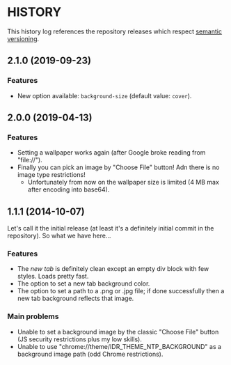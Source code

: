 # HISTORY

This history log references the repository releases which respect [semantic versioning](https://semver.org/).

## 2.1.0 (2019-09-23)

### Features

- New option available: `background-size` (default value: `cover`). 

## 2.0.0 (2019-04-13)

### Features

- Setting a wallpaper works again (after Google broke reading from "file://").
- Finally you can pick an image by "Choose File" button! Adn there is no image type restrictions!
    - Unfortunately from now on the wallpaper size is limited (4 MB max after encoding into base64).

## 1.1.1 (2014-10-07)

Let's call it the initial release (at least it's a definitely initial commit in the repository).
So what we have here...

### Features

- The _new tab_ is definitely clean except an empty div block with few styles. Loads pretty fast.
- The option to set a new tab background color.
- The option to set a path to a .png or .jpg file; if done successfully then a new tab background reflects that image.

### Main problems

- Unable to set a background image by the classic "Choose File" button (JS security restrictions plus my low skills).
- Unable to use "chrome://theme/IDR_THEME_NTP_BACKGROUND" as a background image path (odd Chrome restrictions).
